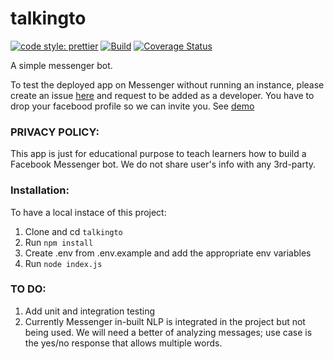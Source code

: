 # talkingto

[![code style: prettier](https://img.shields.io/badge/code_style-prettier-ff69b4.svg?style=flat-square)](https://github.com/prettier/prettier)
[![Build](https://travis-ci.org/obinnaeye/talkingto.svg?branch=master)](https://travis-ci.org/github/obinnaeye/talkingto)
[![Coverage Status](https://coveralls.io/repos/github/obinnaeye/talkingto/badge.svg)](https://coveralls.io/github/obinnaeye/talkingto)

A simple messenger bot.

To test the deployed app on Messenger without running an instance, please create an issue [here](https://github.com/obinnaeye/talkingto/issues/new) and request to be added as a developer. You have to drop your facebood profile so we can invite you. See [demo](https://drive.google.com/file/d/1dpPApFOn1hzMaZVaOG60vv74eY9cqeDT/view?usp=sharing)

### PRIVACY POLICY:

This app is just for educational purpose to teach learners how to build a Facebook Messenger bot.
We do not share user's info with any 3rd-party.

### Installation:

To have a local instace of this project:

1. Clone and cd `talkingto`
2. Run `npm install`
3. Create .env from .env.example and add the appropriate env variables
4. Run `node index.js`

### TO DO:

1. Add unit and integration testing
2. Currently Messenger in-built NLP is integrated in the project but not being used. We will need a better of analyzing messages; use case is the yes/no response that allows multiple words.
